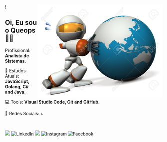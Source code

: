 !<img src="./images/mundoqueops1.png" width="400px" align="right" alt="icon-robo">



<h2 align="left">Oi, Eu sou o Queops👋🏽</h1>
<p align=left>Profissional: <strong>Analista de Sistemas</strong>.</p>
<p align="left">🌈 Estudos Atuais: <strong>JavaScript, Golang, C# and Java.</strong></p>
<p align="left">💻 Tools: <strong>Visual Studio Code, Git and GitHub.</strong></p>
<p align="left">💌 Redes Sociais: ⤵️</p>
<br>


<p align="left">
  <a href="mailto:queops@gmail.com" alt="Gmail"><img src="https://img.shields.io/badge/-Gmail-FF0000?style=flat-square&labelColor=FF0000&logo=gmail&logoColor=white&link=mailto:queops@gmail.com"/></a>
  <a href="https://www.linkedin.com/in/queops-vitoria-23135174/"><img src="https://img.shields.io/badge/LinkedIn-%230077B5.svg?&style=flat-square&logo=linkedin&logoColor=white" alt="LinkedIn"></a>
  <a href="https://api.whatsapp.com/send?phone=5531920009233&text=Ol%C3%A1%20Queops!%20" alt="WhatsApp"><img src="https://img.shields.io/badge/-WhatsApp-25d366?style=flat-square&labelColor=25d366&logo=whatsapp&logoColor=white&link=https://api.whatsapp.com/send?phone=5531920009233&text=Ol%C3%A1%20Queops!%20"/></a>
  <a href="https://www.instagram.com/queops.q6/"><img src="https://img.shields.io/badge/Instagram-%23E4405F.svg?&style=flat-square&logo=instagram&logoColor=white" alt="Instagram"></a>
  <a href="https://www.facebook.com/queops.vitoria"><img src="https://img.shields.io/badge/Facebook-%231877F2.svg?&style=flat-square&logo=facebook&logoColor=white" alt="Facebook"></a>
</p>


